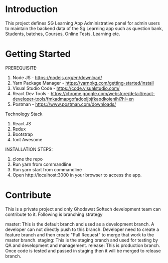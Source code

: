 # Introduction 
This project defines SG Learning App Administrative panel for admin users to maintain the backend data of the Sg Learning app such as question bank, Students, batches, Courses, Online Tests, Learning etc. 

# Getting Started

PREREQUISITE:
1. Node JS - https://nodejs.org/en/download/
2. Yarn Package Manager - https://yarnpkg.com/getting-started/install
3. Visual Studio Code - https://code.visualstudio.com/
4. React Dev Tools - https://chrome.google.com/webstore/detail/react-developer-tools/fmkadmapgofadopljbjfkapdkoienihi?hl=en
5. Postman - https://www.postman.com/downloads/


Technology Stack
1. React JS
2. Redux
3. Bootstrap
4. font Awesome

INSTALLATION STEPS:
1. clone the repo
2. Run yarn from commandline
3. Run yarn start from commandline
4. Open http://localhost:3000 in your browser to access the app. 

# Contribute

This is a private project and only Ghodawat Softech development team can contribute to it. Following is branching strategy

master: This is the default branch and used as a development branch. A developer can not directly push to this branch. Developer need to create a feature branch and then create "Pull Request" to merge that work to the master branch.
staging: This is the staging branch and used for testing by QA and development and management.
release: This is production branch. Once code is tested and passed in staging then it will be merged to release branch.
